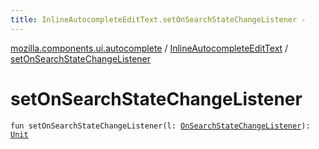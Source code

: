```yaml
---
title: InlineAutocompleteEditText.setOnSearchStateChangeListener - 
---
```


[mozilla.components.ui.autocomplete](../index.html) / [InlineAutocompleteEditText](index.html) / [setOnSearchStateChangeListener](./set-on-search-state-change-listener.html)

# setOnSearchStateChangeListener

`fun setOnSearchStateChangeListener(l: `[`OnSearchStateChangeListener`](../-on-search-state-change-listener.html)`): `[`Unit`](https://kotlinlang.org/api/latest/jvm/stdlib/kotlin/-unit/index.html)